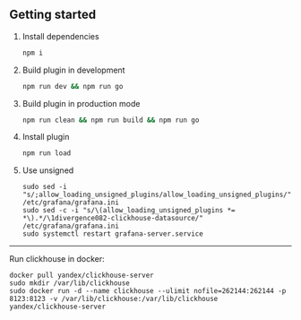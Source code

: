 
## Getting started

1. Install dependencies

    ```BASH
    npm i
    ```
2. Build plugin in development

    ```BASH
    npm run dev && npm run go
    ```
3. Build plugin in production mode

    ```BASH
    npm run clean && npm run build && npm run go
    ```
4. Install plugin

    ```BASH
    npm run load
    ```
   
5. Use unsigned
    ```
    sudo sed -i "s/;allow_loading_unsigned_plugins/allow_loading_unsigned_plugins/" /etc/grafana/grafana.ini
    sudo sed -c -i "s/\(allow_loading_unsigned_plugins *= *\).*/\1divergence082-clickhouse-datasource/" /etc/grafana/grafana.ini
    sudo systemctl restart grafana-server.service 
    ```

---
Run clickhouse in docker:
```
docker pull yandex/clickhouse-server
sudo mkdir /var/lib/clickhouse
sudo docker run -d --name clickhouse --ulimit nofile=262144:262144 -p 8123:8123 -v /var/lib/clickhouse:/var/lib/clickhouse yandex/clickhouse-server
```
